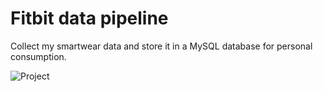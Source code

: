 # Fitbit data pipeline

Collect my smartwear data and store it in a MySQL database for personal consumption. 

![Project](https://github.com/vgelinas/Fitbit-data-pipeline/tree/main/misc/project_architecture.png) 

